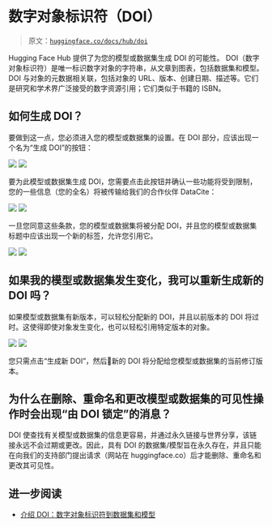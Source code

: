 # 数字对象标识符（DOI）

> 原文：[`huggingface.co/docs/hub/doi`](https://huggingface.co/docs/hub/doi)

Hugging Face Hub 提供了为您的模型或数据集生成 DOI 的可能性。 DOI（数字对象标识符）是唯一标识数字对象的字符串，从文章到图表，包括数据集和模型。 DOI 与对象的元数据相关联，包括对象的 URL、版本、创建日期、描述等。它们是研究和学术界广泛接受的数字资源引用；它们类似于书籍的 ISBN。

## 如何生成 DOI？

要做到这一点，您必须进入您的模型或数据集的设置。在 DOI 部分，应该出现一个名为“生成 DOI”的按钮：

![](img/941cecea757f7df0f64d009db0bab5ef.png) ![](img/2deeb2fc2e023b60adfcd852b4c10360.png)

要为此模型或数据集生成 DOI，您需要点击此按钮并确认一些功能将受到限制，您的一些信息（您的全名）将被传输给我们的合作伙伴 DataCite：

![](img/8b6e8bb400cb895c5dcce609ace0872f.png) ![](img/8c7bb52d15524905f4828f1848d9a84e.png)

一旦您同意这些条款，您的模型或数据集将被分配 DOI，并且您的模型或数据集标题中应该出现一个新的标签，允许您引用它。

![](img/d00e564e6d7c2bd22568e31a0ab94ceb.png) ![](img/e3c759233b11c82e15db66b5a1789f38.png)

## 如果我的模型或数据集发生变化，我可以重新生成新的 DOI 吗？

如果模型或数据集有新版本，可以轻松分配新的 DOI，并且以前版本的 DOI 将过时。这使得即使对象发生变化，也可以轻松引用特定版本的对象。

![](img/e7e5b5257ea121a255f03c334ffe108e.png) ![](img/ace51d18e404362cff61495d44beac11.png)

您只需点击“生成新 DOI”，然后🎉新的 DOI 将分配给您模型或数据集的当前修订版本。

## 为什么在删除、重命名和更改模型或数据集的可见性操作时会出现“由 DOI 锁定”的消息？

DOI 使查找有关模型或数据集的信息更容易，并通过永久链接与世界分享，该链接永远不会过期或更改。因此，具有 DOI 的数据集/模型旨在永久存在，并且只能在向我们的支持部门提出请求（网站在 huggingface.co）后才能删除、重命名和更改其可见性。

## 进一步阅读

+   [介绍 DOI：数字对象标识符到数据集和模型](https://huggingface.co/blog/introducing-doi)
